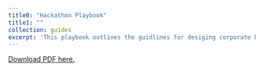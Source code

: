 ```yaml
---
title0: "Hackathon Playbook"
title1: ""
collection: guides
excerpt: 'This playbook outlines the guidlines for desiging corporate hackathons which is organized into three phases: preparation, hack time, and post-event. It also includes additional useful information regarding how to be a good hackathon judge and how to be a successful hackahton participant as well as when to use one of the two most common styles of hackathons: presentation and science fair.'
---
```

[Download PDF here.](http://eipapa.github.io/hackathon-planning-kit/files/hackathon-playbook-external.pdf)
